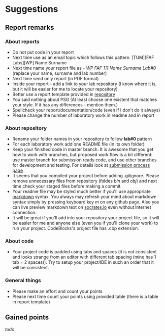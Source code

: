 # Suggestions

## Report remarks

### About reports

* Do not put code in your report
* Next time use as an email topic which follows this pattern: [TUM][FAF Labs][WP] Name Surname
* Next time name your report file as - _WP FAF 111 Name Surname Lab#0_ (replace your name, surname and lab number)
* Next time send only report (in PDF format)
* Inside your report - add a link to your lab repository (I know where it is, but it will be easier for me to locate your repository)
* Better use a report template provided in [repository](https://github.com/TUM-FAF/WP)
* You said nothing about PSG (At least choose one existent that matches your style. If it has any differences - mention them.)
* Spellcheck your report/documentation/code (even if I don't do it always)
* Please change the number of laboratory work in readme and in report

### About repository

* Rename your folder names in your repository to follow **lab#0** pattern
* For each laboratory work add one README file (in its own folder)
* Keep your finished code in master branch. It is awesome that you get how to work with branches, but proposed work flow is a bit different: use master branch for submission ready code, and use other branches for development and testing. For details look at [submission process page](https://github.com/TUM-FAF/WP/wiki/Submission-Process)
* It seems that you compiled your project before adding .gitignore. Please remove unnecessary files from repository (foldes _bin_ and _obj_) and next time check your staged files before making a commit.
* Your readme file may be styled much better if you'll use appropriate [markdown](http://daringfireball.net/projects/markdown/) syntax. You always may refresh your mind about markdown syntax simply by pressing keyboard key _m_ on any github page. Also you can live preview markdown text on [socrates.io](http://socrates.io/) even without Internet connection.
* It will be great if you'll add into your repository your project file, so it will be easier for me and anyone else (even you if you'll clone your work) to run your project. CodeBlocks's project file has .cbp extension.

### About code

* Your project code is padded using tabs and spaces (it is not consistent and looks strange from an editor with different tab spacing (mine has 1 tab = 2 spaces)). Try to setup your project/IDE in such an order that it will be consistent.

### General things

* Please make an effort and count your points
* Please next time count your points using provided table (there is a table in report template)

## Gained points

_todo_
